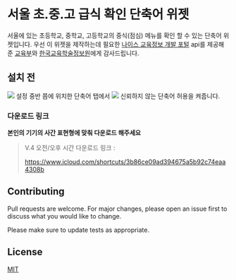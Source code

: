 # **서울 초.중.고 급식 확인 단축어 위젯**

서울에 있는 초등학교, 중학교, 고등학교의 중식(점심) 메뉴를 확인 할 수 있는 단축어 위젯입니다. 우선 이 위젯을 제작하는데 필요한 [나이스 교육정보 개발 포털](https://open.neis.go.kr/portal/mainPage.do) api를 제공해준 [교육부](https://www.moe.go.kr/main.do?s=moe)와 [한국교육학술정보원](https://www.keris.or.kr/main/main.do)에게 감사드립니다. 

## 설치 전

<img src= "https://media.discordapp.net/attachments/1128409819448082445/1129260376521977898/IMG_9179.png?width=306&height=627">
설정 중반 쯤에 위치한 단축어 탭에서 
<img src= "https://media.discordapp.net/attachments/1128409819448082445/1129260560140222515/IMG_9180.png?width=306&height=627">
신뢰하지 않는 단축어 허용을 켜줍니다.

### 다운로드 링크
**본인의 기기의 사간 표현형에 맞춰 다운로드 해주세요**

> V.4 오전/오후 시간 다운로드 링크 : 
> 
> https://www.icloud.com/shortcuts/3b86ce09ad394675a5b92c74eaa4308b

## Contributing

Pull requests are welcome. For major changes, please open an issue first
to discuss what you would like to change.

Please make sure to update tests as appropriate.

## License



[MIT](https://choosealicense.com/licenses/mit/)



